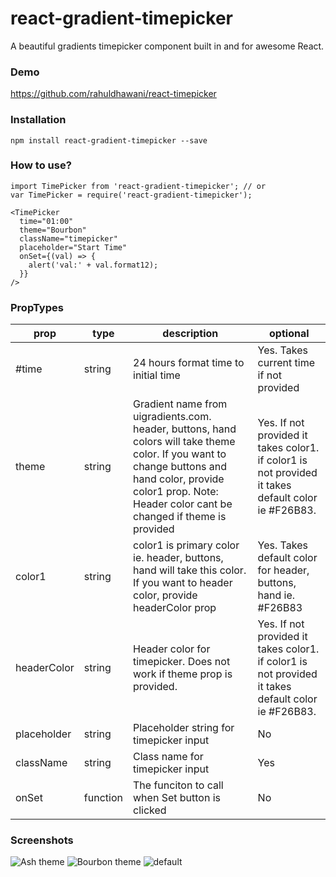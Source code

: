 # react-gradient-timepicker
A beautiful gradients timepicker component built in and for awesome React.
### Demo
https://github.com/rahuldhawani/react-timepicker

### Installation
```
npm install react-gradient-timepicker --save
```
### How to use?
```
import TimePicker from 'react-gradient-timepicker'; // or
var TimePicker = require('react-gradient-timepicker');
```
```
<TimePicker
  time="01:00"
  theme="Bourbon"
  className="timepicker"
  placeholder="Start Time"
  onSet={(val) => {
    alert('val:' + val.format12);
  }}
/>
```
### PropTypes
| prop        | type     | description                                                                                                                                                                                                        | optional                                                                                            |
|-------------|----------|--------------------------------------------------------------------------------------------------------------------------------------------------------------------------------------------------------------------|-----------------------------------------------------------------------------------------------------|
| #time       | string   | 24 hours format time to initial time                                                                                                                                                                               | Yes. Takes current time if not provided                                                             |
| theme       | string   | Gradient name from uigradients.com. header, buttons, hand colors will take theme color. If you want to change buttons and hand color, provide color1 prop. Note: Header color cant be changed if theme is provided | Yes. If not provided it takes color1. if color1 is not provided it takes default color ie #F26B83.  |
| color1      | string   | color1 is primary color ie. header, buttons, hand will take this color. If you want to header color, provide headerColor prop                                                                                      |  Yes. Takes default color for header, buttons, hand ie. #F26B83                                     |
| headerColor | string   | Header color for timepicker. Does not work if theme prop is provided.                                                                                                                                              | Yes. If not provided it takes color1. if color1 is not provided it takes default color ie #F26B83.  |
| placeholder | string   | Placeholder string for timepicker input                                                                                                                                                                            | No                                                                                                  |
| className   | string   | Class name for timepicker input                                                                                                                                                                                    | Yes                                                                                                 |
| onSet       | function | The funciton to call when Set button is clicked                                                                                                                                                                    | No                                                                                                  |

### Screenshots
![Ash theme](http://i.imgur.com/wGHZYQF.png)
![Bourbon theme ](http://i.imgur.com/aXhofjL.png)
![default ](http://i.imgur.com/B2cZala.png)